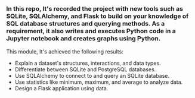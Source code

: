 ##

### In this repo, It's recorded the project with new tools such as SQLite, SQLAlchemy, and Flask to build on your knowledge of SQL database structures and querying methods. As a requirement, it also writes and executes Python code in a Jupyter notebook and creates graphs using Python.

This module, It's achieved the following results: 

- Explain a dataset's structures, interactions, and data types.
- Differentiate between SQLite and PostgreSQL databases.
- Use SQLAlchemy to connect to and query an SQLite database.
- Use statistics like minimum, maximum, and average to analyze data.
- Design a Flask application using data.
